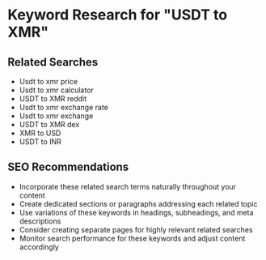 # Keyword Research for "USDT to XMR"

## Related Searches

- Usdt to xmr price
- Usdt to xmr calculator
- USDT to XMR reddit
- Usdt to xmr exchange rate
- Usdt to xmr exchange
- USDT to XMR dex
- XMR to USD
- USDT to INR

## SEO Recommendations

-   Incorporate these related search terms naturally throughout your content
-   Create dedicated sections or paragraphs addressing each related topic
-   Use variations of these keywords in headings, subheadings, and meta descriptions
-   Consider creating separate pages for highly relevant related searches
-   Monitor search performance for these keywords and adjust content accordingly
